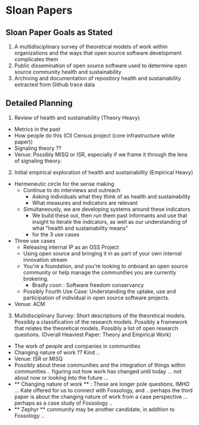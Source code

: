 # Sloan Papers

## Sloan Paper Goals as Stated
1. A multidisciplinary survey of theoretical models of work within organizations and the ways that open source software development complicates them
2. Public dissemination of open source software used to determine open source community health and sustainability
3. Archiving and documentation of repository health and sustainability extracted from Github trace data

## Detailed Planning
1. Review of health and sustainability (Theory Heavy)
  - Metrics in the past
  - How people do this (CII Census project (core infrastructure white paper))
  - Signaling theory ??
  - Venue: Possibly MISQ or ISR, especially if we frame it through the lens of signaling theory.
2. Initial empirical exploration of health and sustainability (Empirical Heavy)
  - Hermeneutic circle for the sense making
    - Continue to do interviews and outreach
      - Asking individuals what they think of as health and sustainability
      - What measures and indicators are relevant
    - Simultaneously, we are developing systems around these indicators
      - We build these out, then run them past informants and use that insight to iterate the indicators, as well as our understanding of what "health and sustainability means"
      - for the 3 use cases
  - Three use cases
    - Releasing internal IP as an OSS Project
    - Using open source and bringing it in as part of your own internal innovation stream
    - You're a foundation, and you're looking to onboard an open source community or help manage the communities you are currently brokering.
      - Bradly coon : Software freedom conservancy
    - Possibly Fourth Use Case: Understanding the uptake, use and participation of individual in open source software projects.
  - Venue: ACM
3.  Multidisciplinary Survey: Short descriptions of the theoretical models. Possibly a classification of the research models. Possibly a framework that relates the theoretical models. Possibly a list of open research questions. (Overall Heaviest Paper: Theory and Empirical Work)
  - The work of people and companies in communities
  - Changing nature of work ?? Kind ..
  - Venue: ISR or MISQ
  - Possibly about these communities and the integration of things within communities .. figuring out how work has changed until today ... not about now or looking into the future ...
  - ** Changing nature of work ** : These are longer pole questions, IMHO ... Kate offered for us to connect with Fossology, and .. perhaps the third paper is about the changing nature of work from a case perspective ... perhaps as a case study of Fossology ..
  - ** Zephyr ** community may be another candidate, in addition to Fossology ..
